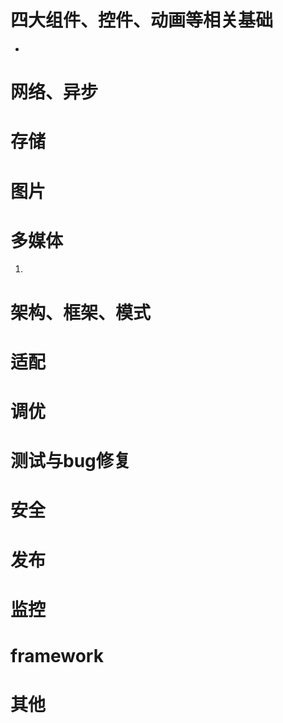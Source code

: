 # 四大组件、控件、动画等相关基础

- 

# 网络、异步



# 存储


#### 

# 图片





# 多媒体

1. 



# 架构、框架、模式



# 适配



# 调优





# 测试与bug修复


#### 

# 安全





# 发布





# 监控

# framework



# 其他



